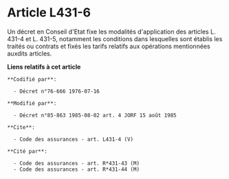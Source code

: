 # Article L431-6

Un décret en Conseil d'Etat fixe les modalités d'application des articles L. 431-4 et L. 431-5, notamment les conditions dans
lesquelles sont établis les traités ou contrats et fixés les tarifs relatifs aux opérations mentionnées auxdits articles.

**Liens relatifs à cet article**

	**Codifié par**:

	  - Décret n°76-666 1976-07-16

	**Modifié par**:

	  - Décret n°85-863 1985-08-02 art. 4 JORF 15 août 1985

	**Cite**:

	  - Code des assurances - art. L431-4 (V)

	**Cité par**:

	  - Code des assurances - art. R*431-43 (M)
	  - Code des assurances - art. R*431-44 (M)
